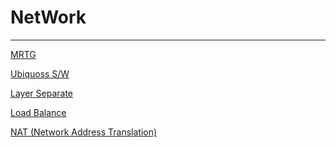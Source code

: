 # NetWork

---

[MRTG](NetWork%20f427db3860fe47f2b19f2f753681879f/MRTG%20c2c12f9e02bd482ca4d8ca493a6db6e6.md)

[Ubiquoss S/W](NetWork%20f427db3860fe47f2b19f2f753681879f/Ubiquoss%20S%20W%20a526da4a3b424639b1150fb0648a2c6a.md)

[Layer Separate](NetWork%20f427db3860fe47f2b19f2f753681879f/Layer%20Separate%20417506d1f6534bb1ba9f7813d5375b27.md)

[Load Balance](NetWork%20f427db3860fe47f2b19f2f753681879f/Load%20Balance%209682f09409204f09b07e9c20f6a002b0.md)

[NAT (Network Address Translation)](NetWork%20f427db3860fe47f2b19f2f753681879f/NAT%20(Network%20Address%20Translation)%2004e1e53fdc9946b2bfaf3279c84f089c.md)